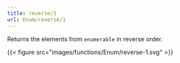 ```yaml
---
title: reverse/1
url: Enum/reverse/1
---
```


Returns the elements from `enumerable` in reverse order.

{{< figure src="images/functions/Enum/reverse-1.svg" >}}
